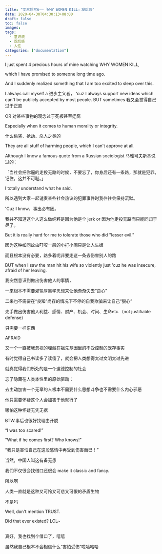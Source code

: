 ```yaml
---
title: "突然想写6——「WHY WOMEN KILL」观后感"
date: 2020-04-30T04:30:13+08:00
draft: false
toc: false
images:
tags: 
  - 意识流
  - 观后感
  - 人性
categories: ["documentation"]
---
```



I just spent 4 precious hours of mine watching WHY WOMEN KILL,

which I have promised to someone long time ago.

And I suddenly realized something that I am too excited to sleep over this.

I always call myself a 进步主义者， ‘cuz I always support new ideas which can't be publicly accepted by most people. BUT sometimes 我又会觉得自己过于正直

OR 对某些事物的观念过于死板甚至迂腐

Especially when it comes to human morality or integrity.

什么偷盗、抢劫、杀人之类的

They are all stuff of harming people, which I can't approve at all.

Although I know a famous quote from a Russian sociologist 马雅可夫斯基说过的：

「当社会把你逼的走投无路的时候，不要忘了，你身后还有一条路，那就是犯罪，记住，这并不可耻。」

I totally understand what he said.

所以遇到大家一起谴责某些社会热议的犯罪事件时我往往会保持沉默。

'Cuz I know，事出必有因。

我并不知道这个人这么做纯粹是因为他是个 jerk or 因为他走投无路而只能同归于尽了。

But it is really hard for me to tolerate those who did "lesser evil."

因为这种如同蚊虫叮咬一般的小打小闹只是让人生嫌

而且根本没有必要，路多着呢非要走这一条去伤害别人的路

BUT when I saw the man hit his wife so violently just 'cuz he was insecure, afraid of her leaving.

我突然意识到做出伤害他人的事情，

一来根本不需要灌输厚黑学思想来让他渐渐失去“良心”

二来也不需要在“良知”尚存的情况下不停的自我欺骗来让自己“狠心”

先手做出伤害他人利益、感情、财产、机会、时间、生命etc.（not justifiable defense）

只需要一样东西

AFRAID

又一个一直被我忽视的埋藏在祖先基因里的不受控制的既存事实

有时觉得自己书读多了读傻了，就会把人类想得太过文明太过先进

就真觉得我们所处的是一个道德控制的社会

忘了隐藏在人类本性里的原始驱动：

去主动加害一个无辜的人根本不需要什么思想斗争也不需要什么内心邪恶

他只需要怀疑这个人会加害于他就行了

哪怕这种怀疑无凭无据

BTW.事后也很好找理由开脱

“I was too scared!”

"What if he comes first?  Who knows!"

“我只是害怕自己在这段感情中再受到伤害而已！”

当然，中国人叫这有备无患

我们不仅很会找借口还很会 make it classic and fancy.

所以啊

人类一直就是这种又可怜又可悲又可恨的矛盾生物

不是吗

Well, don't mention TRUST.

Did that ever existed? LOL~

<br>真好，我也找到个借口了，嘻嘻

虽然我自己根本不会相信什么“害怕受伤”啦哈哈哈


